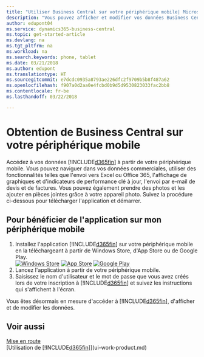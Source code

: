 ```yaml
---
title: "Utiliser Business Central sur votre périphérique mobile| Microsoft Docs"
description: "Vous pouvez afficher et modifier vos données Business Central sur votre téléphone ou tablette."
author: edupont04
ms.service: dynamics365-business-central
ms.topic: get-started-article
ms.devlang: na
ms.tgt_pltfrm: na
ms.workload: na
ms.search.keywords: phone, tablet
ms.date: 03/21/2018
ms.author: edupont
ms.translationtype: HT
ms.sourcegitcommit: e7dcdc0935a8793ae226dfc2f9709b5b8f487a62
ms.openlocfilehash: f907a0d2aa0e4fcbd0b9d5d9530823033fac2bb8
ms.contentlocale: fr-be
ms.lasthandoff: 03/22/2018

---
```


# <a name="getting-business-central-on-your-mobile-device"></a>Obtention de Business Central sur votre périphérique mobile
Accédez à vos données [!INCLUDE[d365fin](includes/d365fin_md.md)] à partir de votre périphérique mobile. Vous pouvez naviguer dans vos données commerciales, utiliser des fonctionnalités telles que l'envoi vers Excel ou Office 365, l'affichage de graphiques et d'indicateurs de performance clé à jour, l'envoi par e-mail de devis et de factures. Vous pouvez également prendre des photos et les ajouter en pièces jointes grâce à votre appareil photo. Suivez la procédure ci-dessous pour télécharger l'application et démarrer.

## <a name="to-get-the-app-on-my-mobile-device"></a>Pour bénéficier de l'application sur mon périphérique mobile
1. Installez l'application [!INCLUDE[d365fin](includes/d365fin_md.md)] sur votre périphérique mobile en la téléchargeant à partir de Windows Store, d'App Store ou de Google Play.  
[![Windows Store](./media/install-mobile-app/windowsstore.png)](http://go.microsoft.com/fwlink/?LinkId=734848)
[![App Store](./media/install-mobile-app/appstore.png)](http://go.microsoft.com/fwlink/?LinkId=734847) [![Google Play](./media/install-mobile-app/googleplay.png)](http://go.microsoft.com/fwlink/?LinkId=734849)  
2. Lancez l'application à partir de votre périphérique mobile.
3. Saisissez le nom d'utilisateur et le mot de passe que vous avez créés lors de votre inscription à [!INCLUDE[d365fin](includes/d365fin_md.md)] et suivez les instructions qui s'affichent à l'écran.

Vous êtes désormais en mesure d'accéder à [!INCLUDE[d365fin](includes/d365fin_md.md)], d'afficher et de modifier les données.

## <a name="see-also"></a>Voir aussi
[Mise en route](product-get-started.md)  
[Utilisation de [!INCLUDE[d365fin](includes/d365fin_md.md)]](ui-work-product.md)  

